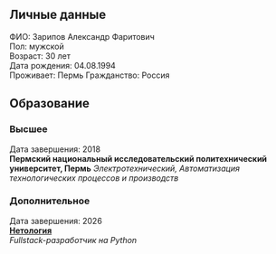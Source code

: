 ## Личные данные
ФИО: Зарипов Александр Фаритович<br>
Пол: мужской<br>
Возраст: 30 лет<br>
Дата рождения: 04.08.1994<br>
Проживает: Пермь
Гражданство: Россия

## Образование
### Высшее
Дата завершения: 2018<br>
**Пермский национальный исследовательский политехнический университет, Пермь**
*Электротехнический, Автоматизация технологических процессов и производств*

### Дополнительное
Дата завершения: 2026<br>
**[Нетология](https://netology.ru/)**<br>
*Fullstack-разработчик на Python*